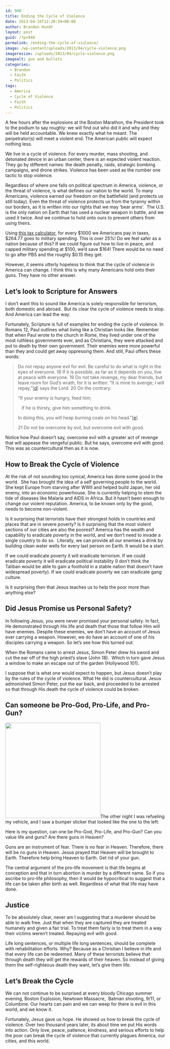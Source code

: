 ```yaml
---
id: 940
title: Ending the Cycle of Violence
date: 2013-04-16T12:20:39+00:00
author: Brandon Hundt
layout: post
guid: /?p=940
permalink: /ending-the-cycle-of-violence/
image: /wp-content/uploads/2013/04/cycle-violence.png
imageresize: /uploads/2013/04/cycle-violence.png
imagealt: gun and bullets
categories:
  - Brandon
  - Faith
  - Politics
tags:
  - America
  - Cycle of Violence
  - Faith
  - Politics
---
```

A few hours after the explosions at the Boston Marathon, the President took to the podium to say roughly: we will find out who did it and why and they will be held accountable. We knew exactly what he meant. The perpetrator(s) will meet a violent end. The American public will expect nothing less.

<!--more-->

We live in a cycle of violence. For every murder, mass shooting, and detonated device in an urban center, there is an expected violent reaction. They go by different names: the death penalty, raids, strategic bombing campaigns, and drone strikes. Violence has been used as the number one tactic to stop violence.

Regardless of where one falls on political spectrum in America, violence, or the threat of violence, is what defines our nation to the world. To many Americans, violence earned our freedom on the battlefield (and protects us still today). Even the threat of violence protects us from the tyranny within our borders, as it is written into our rights that we may ‘bear arms’.  The U.S. is the only nation on Earth that has used a nuclear weapon in battle, and we used it twice. And we continue to hold onto ours to prevent others from using theirs.

Using [this tax calculator](https://nationalpriorities.org/en/interactive-data/taxday/receipt/2012/taxespaid/1000/), for every $1000 we Americans pay in taxes, $264.77 goes to military spending. This is over 25%! Do we feel safer as a nation because of this? If we could figure out how to live in peace, and capped military spending at $100, we’d save $164! There would be no need to go after PBS and the roughly $0.15 they get.

However, it seems utterly hopeless to think that the cycle of violence in America can change. I think this is why many Americans hold onto their guns. They have no other answer.

## Let’s look to Scripture for Answers

I don’t want this to sound like America is solely responsible for terrorism, both domestic and abroad.  But its clear the cycle of violence needs to stop. And America can lead the way.

Fortunately, Scripture is full of examples for ending the cycle of violence. In Romans 12, Paul outlines what living like a Christian looks like. Remember that when Paul wrote to the church in Rome, they lived under one of the most ruthless governments ever, and as Christians, they were attacked and put to death by their own government. Their enemies were more powerful than they and could get away oppressing them. And still, Paul offers these words:

> Do not repay anyone evil for evil. Be careful to do what is right in the eyes of everyone. 18 If it is possible, as far as it depends on you, live at peace with everyone. 19 Do not take revenge, my dear friends, but leave room for God’s wrath, for it is written: “It is mine to avenge; I will repay,”[[d](https://www.biblegateway.com/passage/?search=Romans+12&version=NIV#fen-NIV-28265d)] says the Lord. 20 On the contrary:
>
> “If your enemy is hungry, feed him;
>
>    if he is thirsty, give him something to drink.
>
> In doing this, you will heap burning coals on his head.”[[e](https://www.biblegateway.com/passage/?search=Romans+12&version=NIV#fen-NIV-28266e)]
>
> 21 Do not be overcome by evil, but overcome evil with good.

Notice how Paul doesn’t say, overcome evil with a greater act of revenge that will appease the vengeful public. But he says, overcome evil with good. This was as countercultural then as it is now.

## How to Break the Cycle of Violence

At the risk of not sounding too cynical, America has done some good in the world.  She has brought the idea of a self governing people to the world. She kept Europe from starving after WWII and helped build Japan, her old enemy, into an economic powerhouse. She is currently helping to stem the tide of diseases like Malaria and AIDS in Africa. But it hasn’t been enough to change our violent reputation. America, to be known only by the good, needs to become non-violent.

Is it surprising that terrorists have their strongest holds in countries and places that are in severe poverty? Is it surprising that the most violent sections of our cities are also the poorest? America has the wealth and capability to eradicate poverty in the world, and we don’t need to invade a single country to do so.  Literally, we can provide all our enemies a drink by building clean water wells for every last person on Earth. It would be a start.

If we could eradicate poverty it will eradicate terrorism. If we could eradicate poverty it will eradicate political instability (I don’t think the Taliban would be able to gain a foothold in a stable nation that doesn’t have widespread poverty). If we could eradicate poverty we can eradicate gang culture.

Is it surprising then that Jesus teaches us to help the poor more than anything else?

## Did Jesus Promise us Personal Safety?

In following Jesus, you were never promised your personal safety. In fact, He demonstrated through His life and death that those that follow Him will have enemies. Despite these enemies, we don’t have an account of Jesus ever carrying a weapon. However, we do have an account of one of his disciples carrying a weapon. So let’s see how this turned out:

When the Romans came to arrest Jesus, Simon Peter drew his sword and cut the ear off of the high priest’s slave (John 18).  Which in turn gave Jesus a window to make an escape out of the garden (Hollywood 101).

I suppose that is what one would expect to happen, but Jesus doesn’t play by the rules of the cycle of violence. What He did is countercultural. Jesus admonished Simon Peter, put the ear back, and proceeded to be arrested so that through His death the cycle of violence could be broken.

## Can someone be Pro-God, Pro-Life, and Pro-Gun?

[<img class="alignnone size-full wp-image-942" title="413F8iclHGL._SL500_AA300_" src="/wp-content/uploads/2013/04/413F8iclHGL._SL500_AA300_.jpg" alt="" width="300" height="300" srcset="/wp-content/uploads/2013/04/413F8iclHGL._SL500_AA300_.jpg 300w, /wp-content/uploads/2013/04/413F8iclHGL._SL500_AA300_-150x150.jpg 150w" sizes="(max-width: 300px) 100vw, 300px" />](https://www.amazon.com/Guns-Life-Obama-Bumper-Sticker/dp/B007DKQGQC)The other night I was refueling my vehicle, and I saw a bumper sticker that looked like the one to the left:

Here is my question, can one be Pro-God, Pro-Life, and Pro-Gun? Can you value life and guns? Are there guns in Heaven?

Guns are an instrument of fear. There is no fear in Heaven. Therefore, there will be no guns in Heaven. Jesus prayed that Heaven will be brought to Earth. Therefore help bring Heaven to Earth. Get rid of your gun.

The central argument of the pro-life movement is that life begins at conception and that in turn abortion is murder by a different name. So if you ascribe to pro-life philosophy, then it would be hypocritical to suggest that a life can be taken after birth as well. Regardless of what that life may have done.

## Justice

To be absolutely clear, never am I suggesting that a murderer should be able to walk free. Just that when they are captured they are treated humanely and given a fair trial. To treat them fairly is to treat them in a way their victims weren’t treated. Repaying evil with good.

Life long sentences, or multiple life long sentences, should be complete with rehabilitation efforts. Why? Because as a Christian I believe in life and that every life can be redeemed. Many of these terrorists believe that through death they will get the rewards of their heaven. So instead of giving them the self-righteous death they want, let’s give them life.

## Let’s Break the Cycle

We can not continue to be surprised at every bloody Chicago summer evening, Boston Explosion, Newtown Massacre,  Batman shooting, 9/11, or Columbine. Our hearts can pain and we can weep for there is evil in this world, and we know it.

Fortunately, Jesus gave us hope. He showed us how to break the cycle of violence. Over two thousand years later, its about time we put His words into action. Only love, peace, patience, kindness, and serious efforts to help the poor can break the cycle of violence that currently plagues America, our cities, and this world.

